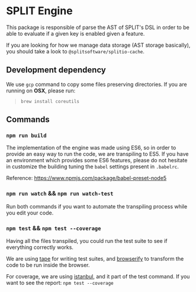# SPLIT Engine

This package is responsible of parse the AST of SPLIT's DSL in order to be able
to evaluate if a given key is enabled given a feature.

If you are looking for how we manage data storage (AST storage basically), you
should take a look to `@splitsoftware/splitio-cache`.

## Development dependency

We use `gcp` command to copy some files preserving directories. If you are
running on **OSX**, please run:

> `brew install coreutils`

## Commands

### `npm run build`

The implementation of the engine was made using ES6, so in order to provide an
easy way to run the code, we are transpiling to ES5. If you have an environment
which provides some ES6 features, please do not hesitate in customize the
building tuning the `babel` settings present in `.babelrc`.

Reference: https://www.npmjs.com/package/babel-preset-node5

### `npm run watch` && `npm run watch-test`

Run both commands if you want to automate the transpiling process while you edit
your code.

### `npm test` && `npm test --coverage`

Having all the files transpiled, you could run the test suite to see if
everything correctly works.

We are using [tape](https://github.com/substack/tape) for writing test suites,
and [browserify](https://www.npmjs.com/package/browserify) to transform the code
to be run inside the browser.

For coverage, we are using [istanbul](https://gotwarlost.github.io/istanbul/),
and it part of the test command. If you want to see the report: `npm test --coverage`
